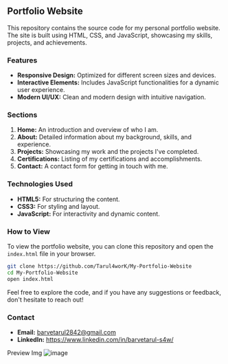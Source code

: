 
## Portfolio Website

This repository contains the source code for my personal portfolio website. The site is built using HTML, CSS, and JavaScript, showcasing my skills, projects, and achievements.

### Features
- **Responsive Design:** Optimized for different screen sizes and devices.
- **Interactive Elements:** Includes JavaScript functionalities for a dynamic user experience.
- **Modern UI/UX:** Clean and modern design with intuitive navigation.

### Sections
1. **Home:** An introduction and overview of who I am.
2. **About:** Detailed information about my background, skills, and experience.
3. **Projects:** Showcasing my work and the projects I've completed.
4. **Certifications:** Listing of my certifications and accomplishments.
5. **Contact:** A contact form for getting in touch with me.

### Technologies Used
- **HTML5:** For structuring the content.
- **CSS3:** For styling and layout.
- **JavaScript:** For interactivity and dynamic content.

### How to View
To view the portfolio website, you can clone this repository and open the `index.html` file in your browser.

```sh
git clone https://github.com/Tarul4worK/My-Portfolio-Website
cd My-Portfolio-Website
open index.html
```

Feel free to explore the code, and if you have any suggestions or feedback, don't hesitate to reach out!

### Contact
- **Email:** barvetarul2842@gmail.com
- **LinkedIn:** https://www.linkedin.com/in/barvetarul-s4w/

Preview Img
![image](https://github.com/user-attachments/assets/2dec8888-1abf-4a73-ad3a-b78529ab9ca7)


